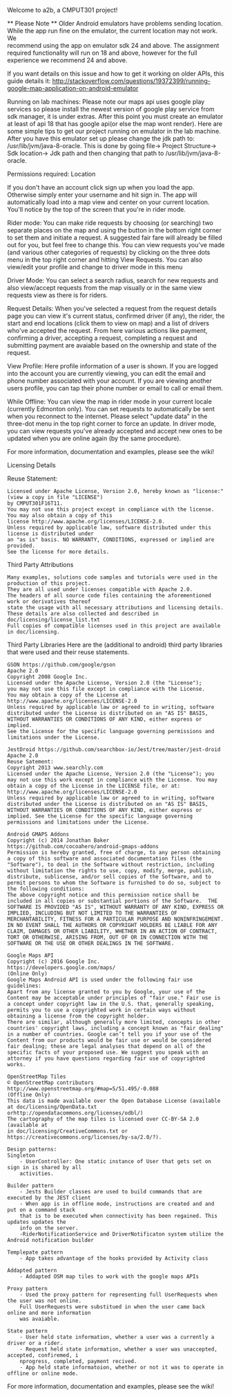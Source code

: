 Welcome to a2b, a CMPUT301 project! 


** Please Note **
Older Android emulators have problems sending location. While the app 
run fine on the emulator, the current location may not work. We        
recommend using the app on emulator sdk 24 and above. The assignment
required functionality will run on 18 and above, however for the full experience we recommend 24 and above.           

If you want details on this issue and how to get it working on older APIs, 
this guide details it: 
http://stackoverflow.com/questions/19372399/running-google-map-application-on-android-emulator

Running on lab machines:
Please note our maps api uses google play services so please install the newest version of google play 
service from sdk manager, it is under extras. After this point you must create an emulator at least of
api 18 that has google api(or else the map wont render). Here are some simple tips to get our project 
running on emulator in the lab machine. After you have this emulator set up please change the jdk path
to: /usr/lib/jvm/java-8-oracle. This is done by going file-> Project Structure-> Sdk location-> Jdk path and 
then changing that path to /usr/lib/jvm/java-8-oracle.


Permissions required: 
	Location 

If you don't have an account click sign up when you load the app. Otherwise simply enter your 
username and hit sign in. The app will automatically load into a map view and center on your 
current location. You'll notice by the top of the screen that you're in rider mode. 

Rider mode: 
	You can make ride requests by choosing (or searching) two separate places on the map 
	and using the button in the bottom right corner to set them and initiate a request. 
	A suggested fair fare will already be filled out for you, but feel free to change this. 
	You can view requests you've made (and various other categories of requests) by clicking 
	on the three dots menu in the top right corner and hitting View Requests. You can 
	also view/edit your profile and change to driver mode in this menu

Driver Mode:
	You can select a search radius, search for new requests and also view/accept requests from 
	the map visually or in the same view requests view as there is for riders. 

Request Details:
	When you've selected a request from the request details page you can view it's current status, 
	confirmed driver (if any), the rider, the start and end locations (click them to view on map)
	and a list of drivers who've accepted the request. From here various actions like payment, 
	confirming a driver, accepting a request, completing a request and submitting payment
	are avaiable based on the ownership and state of the request. 

View Profile: 
	Here profile information of a user is shown. If you are logged into the account you are 
	currently viewing, you can edit the email and phone number associated with your account. 
	If you are viewing another users profile, you can tap their phone number or email to call
	or email them. 

While Offline: 
	You can view the map in rider mode in your current locale (currently Edmonton only). 
	You can set requests to automatically be sent when you reconnect to the internet. 
	Please select "update data" in the three-dot menu in the top right corner to force an update. 
	In driver mode, you can view requests you've already accepted and accept new ones to be updated
	when you are online again (by the same procedure). 



For more information, documentation and examples, please see the wiki!



Licensing Details

Reuse Statement:

	Licensed under Apache License, Version 2.0, hereby known as "license:" (view a copy in file "LICENSE")
	by CMPUT301F16T11.
	You may not use this project except in compliance with the license. You may also obtain a copy of this
	license http://www.apache.org/licenses/LICENSE-2.0. 
	Unless required by applicable law, software distributed under this license is distributed under 
	an "as is" basis. NO WARRANTY, CONDITIONS, expressed or implied are provided. 
	See the license for more details. 

Third Party Attributions
	
	Many examples, solutions code samples and tutorials were used in the production of this project.
	They are all used under licenses compatible with Apache 2.0. 
	The headers of all source code files containing the aforementioned work or derivatives thereof 
	state the usage with all necessary attributions and licensing details. 
	These details are also collected and described in doc/licensing/license_list.txt
	Full copies of compatible licenses used in this project are available in doc/licensing. 

Third Party Libraries
	Here are the (additional to android) third party libraries that were used and their
	reuse statements. 

	GSON https://github.com/google/gson 
	Apache 2.0
	Copyright 2008 Google Inc.
	Licensed under the Apache License, Version 2.0 (the "License");
	you may not use this file except in compliance with the License.
	You may obtain a copy of the License at
    http://www.apache.org/licenses/LICENSE-2.0
	Unless required by applicable law or agreed to in writing, software
	distributed under the License is distributed on an "AS IS" BASIS,
	WITHOUT WARRANTIES OR CONDITIONS OF ANY KIND, either express or implied.
	See the License for the specific language governing permissions and
	limitations under the License.

	JestDroid https://github.com/searchbox-io/Jest/tree/master/jest-droid
	Apache 2.0 
	Reuse Satement: 
	Copyright 2013 www.searchly.com
	Licensed under the Apache License, Version 2.0 (the "License"); you may not use this work except in compliance with the License. You may obtain a copy of the License in the LICENSE file, or at:
	http://www.apache.org/licenses/LICENSE-2.0
	Unless required by applicable law or agreed to in writing, software distributed under the License is distributed on an "AS IS" BASIS, WITHOUT WARRANTIES OR CONDITIONS OF ANY KIND, either express or implied. See the License for the specific language governing permissions and limitations under the License.

	Android GMAPS Addons
	Copyright (c) 2014 Jonathan Baker https://github.com/cocoahero/android-gmaps-addons
	Permission is hereby granted, free of charge, to any person obtaining a copy of this software and associated documentation files (the "Software"), to deal in the Software without restriction, including without limitation the rights to use, copy, modify, merge, publish, distribute, sublicense, and/or sell copies of the Software, and to permit persons to whom the Software is furnished to do so, subject to the following conditions:
	The above copyright notice and this permission notice shall be included in all copies or substantial portions of the Software.	THE SOFTWARE IS PROVIDED "AS IS", WITHOUT WARRANTY OF ANY KIND, EXPRESS OR IMPLIED, INCLUDING BUT NOT LIMITED TO THE WARRANTIES OF MERCHANTABILITY, FITNESS FOR A PARTICULAR PURPOSE AND NONINFRINGEMENT. IN NO EVENT SHALL THE AUTHORS OR COPYRIGHT HOLDERS BE LIABLE FOR ANY CLAIM, DAMAGES OR OTHER LIABILITY, WHETHER IN AN ACTION OF CONTRACT, TORT OR OTHERWISE, ARISING FROM, OUT OF OR IN CONNECTION WITH THE SOFTWARE OR THE USE OR OTHER DEALINGS IN THE SOFTWARE.

	Google Maps API
	Copyright (c) 2016 Google Inc.
	https://developers.google.com/maps/
	(Online Only)
	Google Maps Android API is used under the following fair use guidelines:
	Apart from any license granted to you by Google, your use of the Content may be acceptable under principles of "fair use." Fair use is a concept under copyright law in the U.S. that, generally speaking, permits you to use a copyrighted work in certain ways without obtaining a license from the copyright holder.
	There are similar, although generally more limited, concepts in other countries' copyright laws, including a concept known as "fair dealing" in a number of countries. Google can’t tell you if your use of the Content from our products would be fair use or would be considered fair dealing; these are legal analyses that depend on all of the specific facts of your proposed use. We suggest you speak with an attorney if you have questions regarding fair use of copyrighted works.

	OpenStreetMap Tiles
	© OpenStreetMap contributors
	http://www.openstreetmap.org/#map=5/51.495/-0.088
	(Offline Only)
	This data is made available over the Open Database License (available at doc/licensing/OpenData.txt orhttp://opendatacommons.org/licenses/odbl/) 
	The cartography of the map tiles is licensed over CC-BY-SA 2.0 (available at 
	in doc/licensing/CreativeCommons.txt or https://creativecommons.org/licenses/by-sa/2.0/?). 

	Design patterns:
	Singleton
		- UserController: One static instance of User that gets set on sign in is shared by all
		activities.

	Builder pattern
		- Jests Builder classes are used to build commands that are executed by the JEST client
		- When app is in offline mode, instructions are created and and put on a command stack 
		that is to be executed when connectivity has been regained. This updates updates the
		info on the server.
		-RiderNotificationService and DriverNotificaton system utilize the Android notification builder 

	Templepate pattern
		- App takes advantage of the hooks provided by Activity class 

	Addapted pattern
		- Addapted OSM map tiles to work with the google maps APIs
	
	Proxy pattern
		- Used the proxy pattern for representing full UserRequests when the user was not online.
		Full UserRequests were substitued in when the user came back online and more information 
		was avaiable. 

	State pattern
		- User held state information, whether a user was a currently a driver or a rider. 
		- Request held state information, whether a user was unaccepted, accepted, confiremed, i
		nprogress, completed, payment recived.
		- App held state informatoion, whether or not it was to operate in offline or online mode.


For more information, documentation and examples, please see the wiki!


